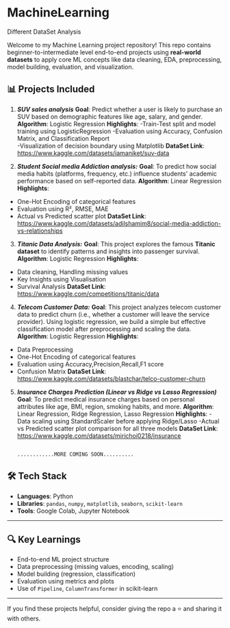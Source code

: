 # MachineLearning
Different DataSet Analysis

Welcome to my Machine Learning project repository! This repo contains beginner-to-intermediate level end-to-end projects using **real-world datasets** to apply core ML concepts like data cleaning, EDA, preprocessing, model building, evaluation, and visualization.

## 📊 Projects Included

1) ***SUV sales analysis***
   **Goal**: Predict whether a user is likely to purchase an SUV based on demographic features like age, salary, and gender.
   **Algorithm**: Logistic Regression
   **Highlights**:
    -Train-Test split and model training using LogisticRegression
    -Evaluation using Accuracy, Confusion Matrix, and Classification Report    
    -Visualization of decision boundary using Matplotlib
   **DataSet Link**: https://www.kaggle.com/datasets/iamaniket/suv-data

2) ***Student Social media Addiction analysis:***
  **Goal**: To predict how social media habits (platforms, frequency, etc.) influence students' academic performance based on self-reported data.
  **Algorithm**: Linear Regression
  **Highlights**:
  - One-Hot Encoding of categorical features
  - Evaluation using R², RMSE, MAE
  - Actual vs Predicted scatter plot
**DataSet Link**: https://www.kaggle.com/datasets/adilshamim8/social-media-addiction-vs-relationships

3) ***Titanic Data Analysis:***
  **Goal**: This project explores the famous **Titanic dataset** to identify patterns and insights into passenger survival. 
  **Algorithm**: Logistic Regression
  **Highlights**:
  - Data cleaning, Handling missing values
  - Key Insights using Visualisation
  - Survival Analysis
**DataSet Link**: https://www.kaggle.com/competitions/titanic/data

4) ***Telecom Customer Data:***
  **Goal**: This project analyzes telecom customer data to predict churn (i.e., whether a customer will leave the service provider). Using logistic regression, we build a simple but effective classification model after preprocessing and scaling the data.
  **Algorithm**: Logistic Regression
  **Highlights**:
  - Data Preprocessing
  - One-Hot Encoding of categorical features
  - Evaluation using Accuracy,Precision,Recall,F1 score
  - Confusion Matrix
**DataSet Link**: https://www.kaggle.com/datasets/blastchar/telco-customer-churn

5) ***Insurance Charges Prediction (Linear vs Ridge vs Lasso Regression)***
  **Goal**: To predict medical insurance charges based on personal attributes like age, BMI, region, smoking habits, and more.
  **Algorithm**: Linear Regression, Ridge Regression, Lasso Regression
  **Highlights**:
   -Data scaling using StandardScaler before applying Ridge/Lasso
   -Actual vs Predicted scatter plot comparison for all three models
**DataSet Link**: https://www.kaggle.com/datasets/mirichoi0218/insurance





                                                           ............MORE COMING SOON..........

 ## 🛠 Tech Stack

- **Languages**: Python
- **Libraries**: `pandas`, `numpy`, `matplotlib`, `seaborn`, `scikit-learn`
- **Tools**: Google Colab, Jupyter Notebook

---

## 🔍 Key Learnings

- End-to-end ML project structure
- Data preprocessing (missing values, encoding, scaling)
- Model building (regression, classification)
- Evaluation using metrics and plots
- Use of `Pipeline`, `ColumnTransformer` in scikit-learn

---
If you find these projects helpful, consider giving the repo a ⭐️ and sharing it with others.
